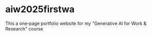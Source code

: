 # aiw2025firstwa
This a one‑page portfolio website for my "Generative AI for Work &amp; Research" course
